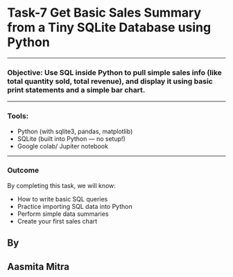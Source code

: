 # Task-7 Get Basic Sales Summary from a Tiny SQLite Database using Python
---

### Objective: Use SQL inside Python to pull simple sales info (like total quantity sold, total revenue), and display it using basic print statements and a simple bar chart.

---

### Tools:
- Python (with sqlite3, pandas, matplotlib)
- SQLite (built into Python — no setup!)
- Google colab/ Jupiter notebook

---

### Outcome
By completing this task, we will know:
- How to write basic SQL queries
- Practice importing SQL data into Python
- Perform simple data summaries
- Create your first sales chart

## By
## Aasmita Mitra

